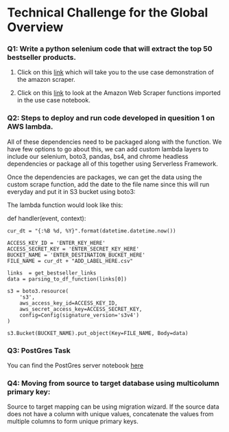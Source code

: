 # Technical Challenge for the Global Overview

### Q1: Write a python selenium code that will extract the top 50 bestseller products.

1. Click on this [link](https://github.com/Saadkhansolo/amazon_scraping_project/blob/master/Use%20Cases.ipynb) which will take you to the use case demonstration of the amazon scraper.

2. Click on this [link](https://github.com/Saadkhansolo/amazon_scraping_project/blob/master/amazon_scraper.py) to look at the Amazon Web Scraper functions imported in the use case notebook.

### Q2: Steps to deploy and run code developed in quesition 1 on AWS lambda.

 All of these dependencies need to be packaged along with the function. We have few options to go about this, we can add custom lambda layers to include our selenium, boto3, pandas, bs4, and chrome headless dependencies or package all of this together using Serverless Framework. 

Once the dependencies are packages, we can get the data using the custom scrape function, add the date to the file name since this will run everyday and put it in S3 bucket using boto3:

 The lambda function would look like this:

 def handler(event, context):

    cur_dt = "{:%B %d, %Y}".format(datetime.datetime.now())

    ACCESS_KEY_ID = 'ENTER_KEY_HERE'
    ACCESS_SECRET_KEY = 'ENTER_SECRET_KEY_HERE'
    BUCKET_NAME = 'ENTER_DESTINATION_BUCKET_HERE'
    FILE_NAME = cur_dt + "ADD_LABEL_HERE.csv"

    links  = get_bestseller_links
    data = parsing_to_df_function(links[0])

    s3 = boto3.resource(
        's3',
        aws_access_key_id=ACCESS_KEY_ID,
        aws_secret_access_key=ACCESS_SECRET_KEY,
        config=Config(signature_version='s3v4')
    )

    s3.Bucket(BUCKET_NAME).put_object(Key=FILE_NAME, Body=data)

### Q3: PostGres Task 

You can find the PostGres server notebook [here](https://github.com/Saadkhansolo/amazon_scraping_project/blob/master/PostGres%20Task.ipynb)

### Q4: Moving from source to target database using multicolumn primary key:

Source to target mapping can be using migration wizard. If the source data does not have a column with unique values, concatenate the values from multiple columns to form unique primary keys.